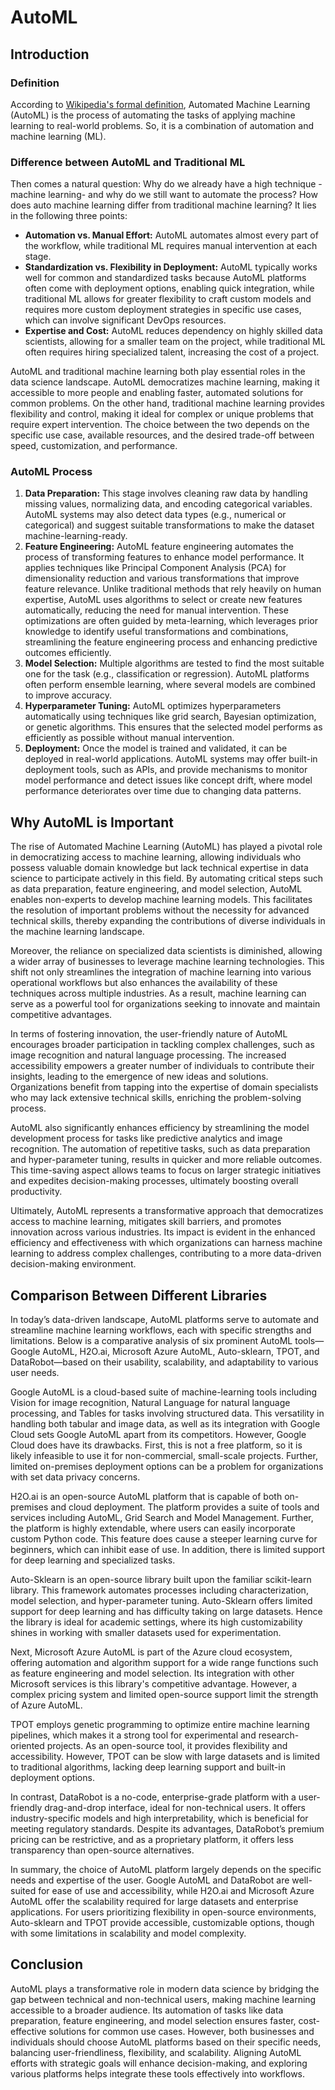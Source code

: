 # AutoML

## Introduction 

### Definition
According to [Wikipedia's formal definition](https://en.wikipedia.org/wiki/Automated_machine_learning#:~:text=Automated%20machine%20learning%20(AutoML)%20is,combination%20of%20automation%20and%20ML), Automated Machine Learning (AutoML) is the process of automating the tasks of applying machine learning to real-world problems. So, it is a combination of automation and machine learning (ML).

### Difference between AutoML and Traditional ML
Then comes a natural question: Why do we already have a high technique - machine learning- and why do we still want to automate the process? How does auto machine learning differ from traditional machine learning? It lies in the following three points:
- **Automation vs. Manual Effort:** AutoML automates almost every part of the workflow, while traditional ML requires manual intervention at each stage.
- **Standardization vs. Flexibility in Deployment:** AutoML typically works well for common and standardized tasks because AutoML platforms often come with deployment options, enabling quick integration, while traditional ML allows for greater flexibility to craft custom models and requires more custom deployment strategies in specific use cases, which can involve significant DevOps resources.
-  **Expertise and Cost:** AutoML reduces dependency on highly skilled data scientists, allowing for a smaller team on the project, while traditional ML often requires hiring specialized talent, increasing the cost of a project.

AutoML and traditional machine learning both play essential roles in the data science landscape. AutoML democratizes machine learning, making it accessible to more people and enabling faster, automated solutions for common problems. On the other hand, traditional machine learning provides flexibility and control, making it ideal for complex or unique problems that require expert intervention. The choice between the two depends on the specific use case, available resources, and the desired trade-off between speed, customization, and performance.

### AutoML Process

1.	**Data Preparation:** This stage involves cleaning raw data by handling missing values, normalizing data, and encoding categorical variables. AutoML systems may also detect data types (e.g., numerical or categorical) and suggest suitable transformations to make the dataset machine-learning-ready.
2.	**Feature Engineering:** AutoML feature engineering automates the process of transforming features to enhance model performance. It applies techniques like Principal Component Analysis (PCA) for dimensionality reduction and various transformations that improve feature relevance. Unlike traditional methods that rely heavily on human expertise, AutoML uses algorithms to select or create new features automatically, reducing the need for manual intervention. These optimizations are often guided by meta-learning, which leverages prior knowledge to identify useful transformations and combinations, streamlining the feature engineering process and enhancing predictive outcomes efficiently.
3.	**Model Selection:** Multiple algorithms are tested to find the most suitable one for the task (e.g., classification or regression). AutoML platforms often perform ensemble learning, where several models are combined to improve accuracy.
4.	**Hyperparameter Tuning:** AutoML optimizes hyperparameters automatically using techniques like grid search, Bayesian optimization, or genetic algorithms. This ensures that the selected model performs as efficiently as possible without manual intervention.
5.	**Deployment:** Once the model is trained and validated, it can be deployed in real-world applications. AutoML systems may offer built-in deployment tools, such as APIs, and provide mechanisms to monitor model performance and detect issues like concept drift, where model performance deteriorates over time due to changing data patterns.

## Why AutoML is Important

The rise of Automated Machine Learning (AutoML) has played a pivotal role in democratizing access to machine learning, allowing individuals who possess valuable domain knowledge but lack technical expertise in data science to participate actively in this field. By automating critical steps such as data preparation, feature engineering, and model selection, AutoML enables non-experts to develop machine learning models. This facilitates the resolution of important problems without the necessity for advanced technical skills, thereby expanding the contributions of diverse individuals in the machine learning landscape.  

Moreover, the reliance on specialized data scientists is diminished, allowing a wider array of businesses to leverage machine learning technologies. This shift not only streamlines the integration of machine learning into various operational workflows but also enhances the availability of these techniques across multiple industries. As a result, machine learning can serve as a powerful tool for organizations seeking to innovate and maintain competitive advantages.

In terms of fostering innovation, the user-friendly nature of AutoML encourages broader participation in tackling complex challenges, such as image recognition and natural language processing. The increased accessibility empowers a greater number of individuals to contribute their insights, leading to the emergence of new ideas and solutions. Organizations benefit from tapping into the expertise of domain specialists who may lack extensive technical skills, enriching the problem-solving process.

AutoML also significantly enhances efficiency by streamlining the model development process for tasks like predictive analytics and image recognition. The automation of repetitive tasks, such as data preparation and hyper-parameter tuning, results in quicker and more reliable outcomes. This time-saving aspect allows teams to focus on larger strategic initiatives and expedites decision-making processes, ultimately boosting overall productivity.

Ultimately, AutoML represents a transformative approach that democratizes access to machine learning, mitigates skill barriers, and promotes innovation across various industries. Its impact is evident in the enhanced efficiency and effectiveness with which organizations can harness machine learning to address complex challenges, contributing to a more data-driven decision-making environment.

## Comparison Between Different Libraries

In today’s data-driven landscape, AutoML platforms serve to automate and streamline machine learning workflows, each with specific strengths and limitations. Below is a comparative analysis of six prominent AutoML tools—Google AutoML, H2O.ai, Microsoft Azure AutoML, Auto-sklearn, TPOT, and DataRobot—based on their usability, scalability, and adaptability to various user needs.

Google AutoML is a cloud-based suite of machine-learning tools including Vision for image recognition, Natural Language for natural language processing, and Tables for tasks involving structured data. This versatility in handling both tabular and image data, as well as its integration with Google Cloud sets Google AutoML apart from its competitors. However, Google Cloud does have its drawbacks. First, this is not a free platform, so it is likely infeasible to use it for non-commercial, small-scale projects. Further, limited on-premises deployment options can be a problem for organizations with set data privacy concerns. 

H2O.ai is an open-source AutoML platform that is capable of both on-premises and cloud deployment. The platform provides a suite of tools and services including AutoML, Grid Search and Model Management. Further, the platform is highly extendable, where users can easily incorporate custom Python code. This feature does cause a steeper learning curve for beginners, which can inhibit ease of use. In addition, there is limited support for deep learning and specialized tasks.  

Auto-Sklearn is an open-source library built upon the familiar scikit-learn library. This framework automates processes including characterization, model selection, and hyper-parameter tuning. Auto-Sklearn offers limited support for deep learning and has difficulty taking on large datasets. Hence the library is ideal for academic settings, where its high customizability shines in working with smaller datasets used for experimentation. 

Next, Microsoft Azure AutoML is part of the Azure cloud ecosystem, offering automation and algorithm support for a wide range functions such as feature engineering and model selection. Its integration with other Microsoft services is this library's competitive advantage. However, a complex pricing system and limited open-source support limit the strength of Azure AutoML.

TPOT employs genetic programming to optimize entire machine learning pipelines, which makes it a strong tool for experimental and research-oriented projects. As an open-source tool, it provides flexibility and accessibility. However, TPOT can be slow with large datasets and is limited to traditional algorithms, lacking deep learning support and built-in deployment options.

In contrast, DataRobot is a no-code, enterprise-grade platform with a user-friendly drag-and-drop interface, ideal for non-technical users. It offers industry-specific models and high interpretability, which is beneficial for meeting regulatory standards. Despite its advantages, DataRobot’s premium pricing can be restrictive, and as a proprietary platform, it offers less transparency than open-source alternatives.

In summary, the choice of AutoML platform largely depends on the specific needs and expertise of the user. Google AutoML and DataRobot are well-suited for ease of use and accessibility, while H2O.ai and Microsoft Azure AutoML offer the scalability required for large datasets and enterprise applications. For users prioritizing flexibility in open-source environments, Auto-sklearn and TPOT provide accessible, customizable options, though with some limitations in scalability and model complexity.

## Conclusion

AutoML plays a transformative role in modern data science by bridging the gap between technical and non-technical users, making machine learning accessible to a broader audience. Its automation of tasks like data preparation, feature engineering, and model selection ensures faster, cost-effective solutions for common use cases. However, both businesses and individuals should choose AutoML platforms based on their specific needs, balancing user-friendliness, flexibility, and scalability. Aligning AutoML efforts with strategic goals will enhance decision-making, and exploring various platforms helps integrate these tools effectively into workflows.
